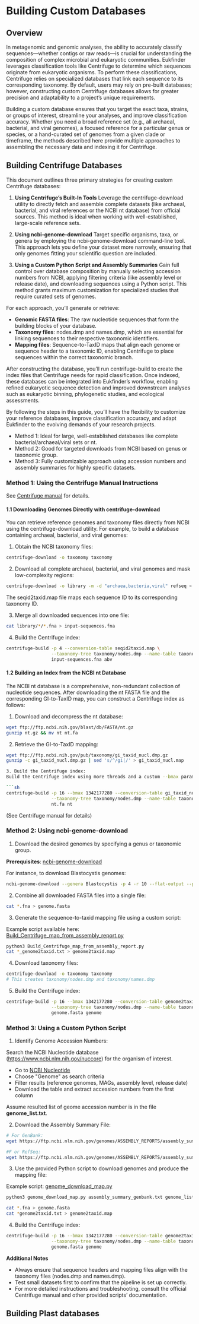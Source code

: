 # Building Custom Databases

## Overview

In metagenomic and genomic analyses, the ability to accurately classify sequences—whether contigs or raw reads—is crucial for understanding the composition of complex microbial and eukaryotic communities. Eukfinder leverages classification tools like Centrifuge to determine which sequences originate from eukaryotic organisms. To perform these classifications, Centrifuge relies on specialized databases that link each sequence to its corresponding taxonomy. By default, users may rely on pre-built databases; however, constructing custom Centrifuge databases allows for greater precision and adaptability to a project’s unique requirements.

Building a custom database ensures that you target the exact taxa, strains, or groups of interest, streamline your analyses, and improve classification accuracy. Whether you need a broad reference set (e.g., all archaeal, bacterial, and viral genomes), a focused reference for a particular genus or species, or a hand-curated set of genomes from a given clade or timeframe, the methods described here provide multiple approaches to assembling the necessary data and indexing it for Centrifuge.

## Building Centrifuge Databases

This document outlines three primary strategies for creating custom Centrifuge databases:

1. **Using Centrifuge’s Built-In Tools**
Leverage the centrifuge-download utility to directly fetch and assemble complete datasets (like archaeal, bacterial, and viral references or the NCBI nt database) from official sources. This method is ideal when working with well-established, large-scale reference sets.

2. **Using ncbi-genome-download**
Target specific organisms, taxa, or genera by employing the ncbi-genome-download command-line tool. This approach lets you define your dataset more narrowly, ensuring that only genomes fitting your scientific question are included.

3. **Using a Custom Python Script and Assembly Summaries**
Gain full control over database composition by manually selecting accession numbers from NCBI, applying filtering criteria (like assembly level or release date), and downloading sequences using a Python script. This method grants maximum customization for specialized studies that require curated sets of genomes.

For each approach, you’ll generate or retrieve:

- **Genomic FASTA files**: The raw nucleotide sequences that form the building blocks of your database.
- **Taxonomy files**: nodes.dmp and names.dmp, which are essential for linking sequences to their respective taxonomic identifiers.
- **Mapping files**: Sequence-to-TaxID maps that align each genome or sequence header to a taxonomic ID, enabling Centrifuge to place sequences within the correct taxonomic branch.
  
After constructing the database, you’ll run centrifuge-build to create the index files that Centrifuge needs for rapid classification. Once indexed, these databases can be integrated into Eukfinder’s workflow, enabling refined eukaryotic sequence detection and improved downstream analyses such as eukaryotic binning, phylogenetic studies, and ecological assessments.

By following the steps in this guide, you’ll have the flexibility to customize your reference databases, improve classification accuracy, and adapt Eukfinder to the evolving demands of your research projects.  

- Method 1: Ideal for large, well-established databases like complete bacterial/archaeal/viral sets or nt.
- Method 2: Good for targeted downloads from NCBI based on genus or taxonomic group.
- Method 3: Fully customizable approach using accession numbers and assembly summaries for highly specific datasets.

### Method 1: Using the Centrifuge Manual Instructions

See [Centrifuge manual](https://ccb.jhu.edu/software/centrifuge/manual.shtml#database-download-and-index-building) for details.

#### 1.1 Downloading Genomes Directly with centrifuge-download

You can retrieve reference genomes and taxonomy files directly from NCBI using the centrifuge-download utility. For example, to build a database containing archaeal, bacterial, and viral genomes:

1. Obtain the NCBI taxonomy files:

```sh
centrifuge-download -o taxonomy taxonomy
```

2. Download all complete archaeal, bacterial, and viral genomes and mask low-complexity regions:

```sh
centrifuge-download -o library -m -d "archaea,bacteria,viral" refseq > seqid2taxid.map
```

The seqid2taxid.map file maps each sequence ID to its corresponding taxonomy ID.

3. Merge all downloaded sequences into one file:

```sh
cat library/*/*.fna > input-sequences.fna
```

4. Build the Centrifuge index:

```sh
centrifuge-build -p 4 --conversion-table seqid2taxid.map \
                 --taxonomy-tree taxonomy/nodes.dmp --name-table taxonomy/names.dmp \
                 input-sequences.fna abv
```

#### 1.2 Building an Index from the NCBI nt Database

The NCBI nt database is a comprehensive, non-redundant collection of nucleotide sequences. After downloading the nt FASTA file and the corresponding GI-to-TaxID map, you can construct a Centrifuge index as follows:

1. Download and decompress the nt database:

```sh
wget ftp://ftp.ncbi.nih.gov/blast/db/FASTA/nt.gz
gunzip nt.gz && mv nt nt.fa
```

2. Retrieve the GI-to-TaxID mapping:

```sh
wget ftp://ftp.ncbi.nih.gov/pub/taxonomy/gi_taxid_nucl.dmp.gz
gunzip -c gi_taxid_nucl.dmp.gz | sed 's/^/gi|/' > gi_taxid_nucl.map

3. Build the Centrifuge index:
Build the Centrifuge index using more threads and a custom --bmax parameter to manage memory:

```sh
centrifuge-build -p 16 --bmax 1342177280 --conversion-table gi_taxid_nucl.map \
                 --taxonomy-tree taxonomy/nodes.dmp --name-table taxonomy/names.dmp \
                 nt.fa nt
```

(See Centrifuge manual for details)


### Method 2: Using ncbi-genome-download

1. Download the desired genomes by specifying a genus or taxonomic group. 

**Prerequisites**: [ncbi-genome-download](https://github.com/kblin/ncbi-genome-download)

For instance, to download Blastocystis genomes:

```sh
ncbi-genome-download --genera Blastocystis -p 4 -r 10 --flat-output --progress-bar --formats fasta,assembly-report protozoa
```

2. Combine all downloaded FASTA files into a single file:

```sh
cat *.fna > genome.fasta
```

3. Generate the sequence-to-taxid mapping file using a custom script:

Example script available here: [Build_Centrifuge_map_from_assembly_report.py](https://github.com/RogerLab/Eukfinder/blob/main/Building_custom_DB/Build_Centrifuge_map_from_assembly_report.py)

```sh
python3 Build_Centrifuge_map_from_assembly_report.py
cat *_genome2taxid.txt > genome2taxid.map
```

4. Download taxonomy files:

```sh
centrifuge-download -o taxonomy taxonomy
# This creates taxonomy/nodes.dmp and taxonomy/names.dmp
```

5. Build the Centrifuge index:

```sh
centrifuge-build -p 16 --bmax 1342177280 --conversion-table genome2taxid.map \
                 --taxonomy-tree taxonomy/nodes.dmp --name-table taxonomy/names.dmp \
                 genome.fasta genome
```

### Method 3: Using a Custom Python Script

1. Identify Genome Accession Numbers:
   
Search the NCBI Nucleotide database (https://www.ncbi.nlm.nih.gov/nuccore) for the organism of interest. 

- Go to [NCBI Nucleotide](https://www.ncbi.nlm.nih.gov/nuccore)
- Choose "Genome" as search criteria
- Filter results (reference genomes, MAGs, assembly level, release date)
- Download the table and extract accession numbers from the first column	

Assume resulted list of geome accession number is in the file **genome_list.txt**.

2. Download the Assembly Summary File:

```sh
# For GenBank:
wget https://ftp.ncbi.nlm.nih.gov/genomes/ASSEMBLY_REPORTS/assembly_summary_genbank.txt

#F or RefSeq:
wget https://ftp.ncbi.nlm.nih.gov/genomes/ASSEMBLY_REPORTS/assembly_summary_refseq.txt
```

3. Use the provided Python script to download genomes and produce the mapping file:
   
Example script: [genome_download_map.py](https://github.com/RogerLab/Eukfinder/blob/main/Building_custom_DB/genome_download_map.py)

```sh
python3 genome_download_map.py assembly_summary_genbank.txt genome_list.txt
```

```sh
cat *.fna > genome.fasta
cat *genome2taxid.txt > genome2taxid.map
```

4. Build the Centrifuge index:

```sh
centrifuge-build -p 16 --bmax 1342177280 --conversion-table genome2taxid.map \
                 --taxonomy-tree taxonomy/nodes.dmp --name-table taxonomy/names.dmp \
                 genome.fasta genome
```

**Additional Notes**

- Always ensure that sequence headers and mapping files align with the taxonomy files (nodes.dmp and names.dmp).
- Test small datasets first to confirm that the pipeline is set up correctly.
- For more detailed instructions and troubleshooting, consult the official Centrifuge manual and other provided scripts’ documentation.


## Building Plast databases
